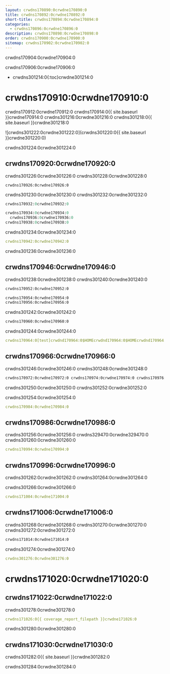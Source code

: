 ```yaml
---
layout: crwdns170890:0crwdne170890:0
title: crwdns170892:0crwdne170892:0
short-title: crwdns170894:0crwdne170894:0
categories:
  - crwdns170896:0crwdne170896:0
description: crwdns170898:0crwdne170898:0
order: crwdns170900:0crwdne170900:0
sitemap: crwdns170902:0crwdne170902:0
---
```


crwdns170904:0crwdne170904:0

crwdns170906:0crwdne170906:0

* crwdns301214:0{:toc}crwdne301214:0

# crwdns170910:0crwdne170910:0

crwdns170912:0crwdne170912:0 crwdns170914:0{{ site.baseurl }}crwdne170914:0 crwdns301216:0crwdne301216:0 crwdns301218:0{{ site.baseurl }}crwdne301218:0

![crwdns301222:0crwdne301222:0](crwdns301220:0{{ site.baseurl }}crwdne301220:0)

crwdns301224:0crwdne301224:0

## crwdns170920:0crwdne170920:0

crwdns301226:0crwdne301226:0 crwdns301228:0crwdne301228:0

    crwdns170926:0crwdne170926:0
    

crwdns301230:0crwdne301230:0 crwdns301232:0crwdne301232:0

```ruby
crwdns170932:0crwdne170932:0

crwdns170934:0crwdne170934:0
  crwdns170936:0crwdne170936:0
crwdns170938:0crwdne170938:0
```

crwdns301234:0crwdne301234:0

```yaml
crwdns170942:0crwdne170942:0
```

crwdns301236:0crwdne301236:0

## crwdns170946:0crwdne170946:0

crwdns301238:0crwdne301238:0 crwdns301240:0crwdne301240:0

```sh
crwdns170952:0crwdne170952:0
```

```sh
crwdns170954:0crwdne170954:0
crwdns170956:0crwdne170956:0
```

crwdns301242:0crwdne301242:0

```sh
crwdns170960:0crwdne170960:0
```

crwdns301244:0crwdne301244:0

```yaml
crwdns170964:0[test]crwdnd170964:0$HOMEcrwdnd170964:0$HOMEcrwdnd170964:0$HOMEcrwdnd170964:0$HOMEcrwdne170964:0
```

## crwdns170966:0crwdne170966:0

crwdns301246:0crwdne301246:0 crwdns301248:0crwdne301248:0

```xml
crwdns170972:0crwdne170972:0 crwdns170974:0crwdne170974:0 crwdns170976:0crwdne170976:0

```

crwdns301250:0crwdne301250:0 crwdns301252:0crwdne301252:0

crwdns301254:0crwdne301254:0

```yaml
crwdns170984:0crwdne170984:0
```

## crwdns170986:0crwdne170986:0

crwdns301256:0crwdne301256:0 crwdns329470:0crwdne329470:0 crwdns301260:0crwdne301260:0

```yaml
crwdns170994:0crwdne170994:0
```

## crwdns170996:0crwdne170996:0

crwdns301262:0crwdne301262:0 crwdns301264:0crwdne301264:0

crwdns301266:0crwdne301266:0

```yaml
crwdns171004:0crwdne171004:0
```

## crwdns171006:0crwdne171006:0

crwdns301268:0crwdne301268:0 crwdns301270:0crwdne301270:0 crwdns301272:0crwdne301272:0

```sh
crwdns171014:0crwdne171014:0
```

crwdns301274:0crwdne301274:0

```yaml
crwdns301276:0crwdne301276:0
```

# crwdns171020:0crwdne171020:0

## crwdns171022:0crwdne171022:0

crwdns301278:0crwdne301278:0

```yaml
crwdns171026:0{{ coverage_report_filepath }}crwdne171026:0
```

crwdns301280:0crwdne301280:0

## crwdns171030:0crwdne171030:0

crwdns301282:0{{ site.baseurl }}crwdne301282:0

crwdns301284:0crwdne301284:0